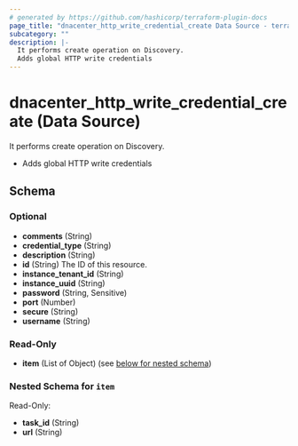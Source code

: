 ```yaml
---
# generated by https://github.com/hashicorp/terraform-plugin-docs
page_title: "dnacenter_http_write_credential_create Data Source - terraform-provider-dnacenter"
subcategory: ""
description: |-
  It performs create operation on Discovery.
  Adds global HTTP write credentials
---
```


# dnacenter_http_write_credential_create (Data Source)

It performs create operation on Discovery.

- Adds global HTTP write credentials



<!-- schema generated by tfplugindocs -->
## Schema

### Optional

- **comments** (String)
- **credential_type** (String)
- **description** (String)
- **id** (String) The ID of this resource.
- **instance_tenant_id** (String)
- **instance_uuid** (String)
- **password** (String, Sensitive)
- **port** (Number)
- **secure** (String)
- **username** (String)

### Read-Only

- **item** (List of Object) (see [below for nested schema](#nestedatt--item))

<a id="nestedatt--item"></a>
### Nested Schema for `item`

Read-Only:

- **task_id** (String)
- **url** (String)


